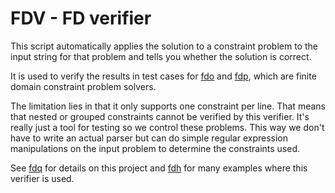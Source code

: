 # FDV - FD verifier

This script automatically applies the solution to a constraint problem to the input string for that problem and tells you whether the solution is correct.

It is used to verify the results in test cases for [fdo](https://github.com/qfox/fdo) and [fdp](https://github.com/qfox/fdp), which are finite domain constraint problem solvers.

The limitation lies in that it only supports one constraint per line. That means that nested or grouped constraints cannot be verified by this verifier. It's really just a tool for testing so we control these problems. This way we don't have to write an actual parser but can do simple regular expression manipulations on the input problem to determine the constraints used.

See [fdq](https://github.com/qfox/fdq) for details on this project and [fdh](https://github.com/qfox/fdh) for many examples where this verifier is used.
